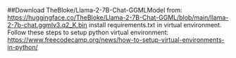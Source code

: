 ##Download 
TheBloke/Llama-2-7B-Chat-GGMLModel from: https://huggingface.co/TheBloke/Llama-2-7B-Chat-GGML/blob/main/llama-2-7b-chat.ggmlv3.q2_K.bin
install requirements.txt in virtual environment.
Follow these steps to setup python virtual environment: https://www.freecodecamp.org/news/how-to-setup-virtual-environments-in-python/
